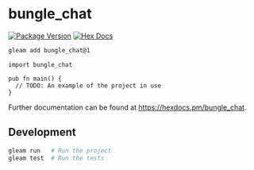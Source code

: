 # bungle_chat

[![Package Version](https://img.shields.io/hexpm/v/bungle_chat)](https://hex.pm/packages/bungle_chat)
[![Hex Docs](https://img.shields.io/badge/hex-docs-ffaff3)](https://hexdocs.pm/bungle_chat/)

```sh
gleam add bungle_chat@1
```
```gleam
import bungle_chat

pub fn main() {
  // TODO: An example of the project in use
}
```

Further documentation can be found at <https://hexdocs.pm/bungle_chat>.

## Development

```sh
gleam run   # Run the project
gleam test  # Run the tests
```
